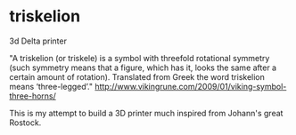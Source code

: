triskelion
==========

3d Delta printer

"A triskelion (or triskele) is a symbol with threefold rotational symmetry (such symmetry means that a figure, which has it, looks the same after a certain amount of rotation). Translated from Greek the word triskelion means ‘three-legged’."
http://www.vikingrune.com/2009/01/viking-symbol-three-horns/

This is my attempt to build a 3D printer much inspired from Johann's great Rostock.
